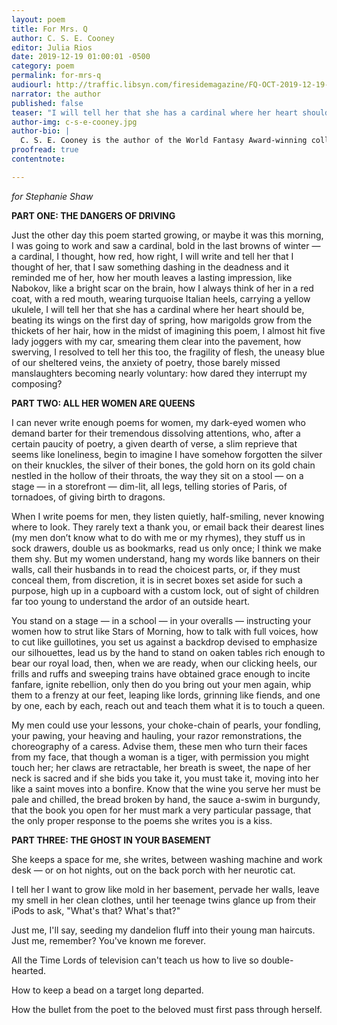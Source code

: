 ```yaml
---
layout: poem
title: For Mrs. Q
author: C. S. E. Cooney
editor: Julia Rios
date: 2019-12-19 01:00:01 -0500
category: poem
permalink: for-mrs-q
audiourl: http://traffic.libsyn.com/firesidemagazine/FQ-OCT-2019-12-19-For_Mrs._Q.mp3
narrator: the author
published: false
teaser: "I will tell her that she has a cardinal where her heart should be, beating its wings on the first day of spring"
author-img: c-s-e-cooney.jpg
author-bio: |
  C. S. E. Cooney is the author of the World Fantasy Award-winning collection _Bone Swans: Stories_, and the poetry collection _How to Flirt in Faerieland and Other Wild Rhymes_, which contains her Rhysling Award-Winning poem, “The Sea King’s Second Bride.” Her novella, _Desdemona and the Deep_, is forthcoming in July 2019 from Tor.com Publishing. Her recent fiction can be found in Ellen Datlow’s _Mad Hatters and March Hares_, Rich Horton’s _Year’s Best Science Fiction and Fantasy_, _Lightspeed Magazine_, _Strange Horizons_, _Uncanny Magazine_, and elsewhere.
proofread: true
contentnote:

---
```


_for Stephanie Shaw_

**PART ONE: THE DANGERS OF DRIVING**

Just the other day this poem started growing, or maybe it was this morning, I was going to work and saw a cardinal, bold in the last browns of winter — a cardinal, I thought, how red, how right, I will write and tell her that I thought of her, that I saw something dashing in the deadness and it reminded me of her, how her mouth leaves a lasting impression, like Nabokov, like a bright scar on the brain, how I always think of her in a red coat, with a red mouth, wearing turquoise Italian heels, carrying a yellow ukulele, I will tell her that she has a cardinal where her heart should be, beating its wings on the first day of spring, how marigolds grow from the thickets of her hair, how in the midst of imagining this poem, I almost hit five lady joggers with my car, smearing them clear into the pavement, how swerving, I resolved to tell her this too, the fragility of flesh, the uneasy blue of our sheltered veins, the anxiety of poetry, those barely missed manslaughters becoming nearly voluntary: how dared they interrupt my composing?

**PART TWO: ALL HER WOMEN ARE QUEENS**

I can never write enough poems for women, my dark-eyed women who demand barter for their tremendous dissolving attentions, who, after a certain paucity of poetry, a given dearth of verse, a slim reprieve that seems like loneliness, begin to imagine I have somehow forgotten the silver on their knuckles, the silver of their bones, the gold horn on its gold chain nestled in the hollow of their throats, the way they sit on a stool — on a stage — in a storefront — dim-lit, all legs, telling stories of Paris, of tornadoes, of giving birth to dragons.

When I write poems for men, they listen quietly, half-smiling, never knowing where to look. They rarely text a thank you, or email back their dearest lines (my men don’t know what to do with me or my rhymes), they stuff us in sock drawers, double us as bookmarks, read us only once; I think we make them shy. But my women understand, hang my words like banners on their walls, call their husbands in to read the choicest parts, or, if they must conceal them, from discretion, it is in secret boxes set aside for such a purpose, high up in a cupboard with a custom lock, out of sight of children far too young to understand the ardor of an outside heart.

You stand on a stage — in a school — in your overalls — instructing your women how to strut like Stars of Morning, how to talk with full voices, how to cut like guillotines, you set us against a backdrop devised to emphasize our silhouettes, lead us by the hand to stand on oaken tables rich enough to bear our royal load, then, when we are ready, when our clicking heels, our frills and ruffs and sweeping trains have obtained grace enough to incite fanfare, ignite rebellion, only then do you bring out your men again, whip them to a frenzy at our feet, leaping like lords, grinning like fiends, and one by one, each by each, reach out and teach them what it is to touch a queen.

My men could use your lessons, your choke-chain of pearls, your fondling, your pawing, your heaving and hauling, your razor remonstrations, the choreography of a caress. Advise them, these men who turn their faces from my face, that though a woman is a tiger, with permission you might touch her; her claws are retractable, her breath is sweet, the nape of her neck is sacred and if she bids you take it, you must take it, moving into her like a saint moves into a bonfire. Know that the wine you serve her must be pale and chilled, the bread broken by hand, the sauce a-swim in burgundy, that the book you open for her must mark a very particular passage, that the only proper response to the poems she writes you is a kiss.

**PART THREE: THE GHOST IN YOUR BASEMENT**

She keeps a space for me, she writes, between washing machine and work desk — or on hot nights, out on the back porch with her neurotic cat.  

I tell her I want to grow like mold in her basement, pervade her walls, leave my smell in her clean clothes, until her teenage twins glance up from their iPods to ask, "What's that? What's that?"  

Just me, I'll say, seeding my dandelion fluff into their young man haircuts. Just me, remember? You've known me forever.  

All the Time Lords of television can't teach us how to live so double-hearted.

How to keep a bead on a target long departed.  

How the bullet from the poet to the beloved must first pass through herself.
